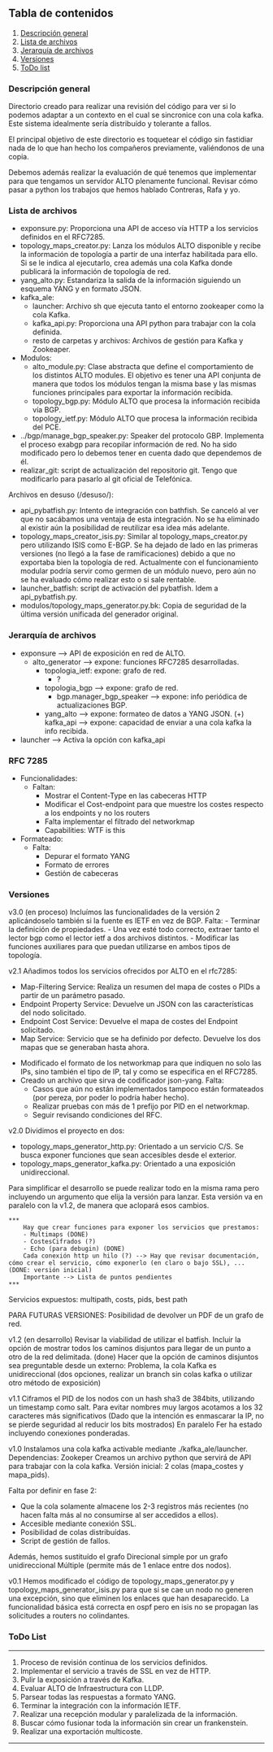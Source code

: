 



## Tabla de contenidos
1. [Descripción general](#descripcion-general)
2. [Lista de archivos](#lista-de-archivos)
3. [Jerarquía de archivos](#jerarquía-de-archivos)
4. [Versiones](#versiones)
5. [ToDo list](#todo-list)


### Descripción general
Directorio creado para realizar una revisión del código para ver si lo podemos adaptar a un contexto en el cual se sincronice con una cola kafka. 
Este sistema idealmente sería distribuído y tolerante a fallos.

El principal objetivo de este directorio es toquetear el código sin fastidiar nada de lo que han hecho los compañeros previamente, valiéndonos de una copia.

Debemos además realizar la evaluación de qué tenemos que implementar para que tengamos un servidor ALTO plenamente funcional.
Revisar cómo pasar a python los trabajos que hemos hablado Contreras, Rafa y yo.

### Lista de archivos

* exponsure.py: Proporciona una API de acceso vía HTTP a los servicios definidos en el RFC7285.
* topology_maps_creator.py: Lanza los módulos ALTO disponible y recibe la información de topología a partir de una interfaz habilitada para ello. Si se le indica al ejecutarlo, crea además una cola Kafka donde publicará la información de topología de red.
* yang_alto.py: Estandariza la salida de la información siguiendo un esquema YANG y en formato JSON.
* kafka_ale:
	* launcher: Archivo sh que ejecuta tanto el entorno zookeaper como la cola Kafka.
	* kafka_api.py: Proporciona una API python para trabajar con la cola definida.
	* resto de carpetas y archivos: Archivos de gestión para Kafka y Zookeaper.
* Modulos:
	* alto_module.py: Clase abstracta que define el comportamiento de los distintos ALTO modules. El objetivo es tener una API conjunta de manera que todos los módulos tengan la misma base y las mismas funciones principales para exportar la información recibida.
	* topology_bgp.py: Módulo ALTO que procesa la información recibida vía BGP.
	* topology_ietf.py: Módulo ALTO que procesa la información recibida del PCE.
* ../bgp/manage_bgp_speaker.py: Speaker del protocolo GBP. Implementa el proceso exabgp para recopilar información de red. No ha sido modificado pero lo debemos tener en cuenta dado que dependemos de él.
* realizar_git: script de actualización del repositorio git. Tengo que modificarlo para pasarlo al git oficial de Telefónica.

Archivos en desuso (/desuso/):
* api_pybatfish.py: Intento de integración con bathfish. Se canceló al ver que no sacábamos una ventaja de esta integración. No se ha eliminado al existir aún la posibilidad de reutilizar esa idea más adelante.
* topology_maps_creator_isis.py: Similar al topology_maps_creator.py pero utilizando ISIS como E-BGP. Se ha dejado de lado en las primeras versiones (no llegó a la fase de ramificaciones) debido a que no exportaba bien la topología de red. Actualmente con el funcionamiento modular podría servir como germen de un módulo nuevo, pero aún no se ha evaluado cómo realizar esto o si sale rentable.
* launcher_batfish: script de activación del pybatfish. Idem a api_pybatfish.py.
* modulos/topology_maps_generator.py.bk: Copia de seguridad de la última versión unificada del generador original.



### Jerarquía de archivos

+ exponsure --> API de exposición en red de ALTO.
	+ alto_generator --> expone: funciones RFC7285 desarrolladas.
		+ topologia_ietf: expone: grafo de red.
			+ ?
		+ topologia_bgp --> expone: grafo de red.
			+ bgp.manager_bgp_speaker --> expone: info periódica de actualizaciones BGP.
		+ yang_alto --> expone: formateo de datos a YANG JSON.
		(+) kafka_api --> expone: capacidad de enviar a una cola kafka la info recibida.
+ launcher --> Activa la opción con kafka_api

### RFC 7285
+ Funcionalidades:
	+ Faltan:
		+ Mostrar el Content-Type en las cabeceras HTTP
		+ Modificar el Cost-endpoint para que muestre los costes respecto a los endpoints y no los routers
		+ Falta implementar el filtrado del networkmap
		+ Capabilities: WTF is this
+ Formateado:
	+ Falta:
		+ Depurar el formato YANG
		+ Formato de errores
		+ Gestión de cabeceras



### Versiones

v3.0 (en proceso)
Incluímos las funcionalidades de la versión 2 aplicándoselo también si la fuente es IETF en vez de BGP.
Falta:
	- Terminar la definición de propiedades.
	- Una vez esté todo correcto, extraer tanto el lector bgp como el lector ietf a dos archivos distintos.
	- Modificar las funciones auxiliares para que puedan utilizarse en ambos tipos de topología.


v2.1
Añadimos todos los servicios ofrecidos por ALTO en el rfc7285:
* Map-Filtering Service: Realiza un resumen del mapa de costes o PIDs a partir de un parámetro pasado.
* Endpoint Property Service: Devuelve un JSON con las características del nodo solicitado.
* Endpoint Cost Service: Devuelve el mapa de costes del Endpoint solicitado.
* Map Service: Servicio que se ha definido por defecto. Devuelve los dos mapas que se generaban hasta ahora.

- Modificado el formato de los networkmap para que indiquen no solo las IPs, sino también el tipo de IP, tal y como se especifica en el RFC7285.
- Creado un archivo que sirva de codificador json-yang. Falta:
	- Casos que aún no están implementados tampoco están formateados (por pereza, por poder lo podría haber hecho).
	- Realizar pruebas con más de 1 prefijo por PID en el networkmap.
	- Seguir revisando condiciones del RFC.

v2.0
Dividimos el proyecto en dos:
- topology_maps_generator_http.py: Orientado a un servicio C/S. Se busca exponer funciones que sean accesibles desde el exterior.
- topology_maps_generator_kafka.py: Orientado a una exposición unidireccional. 

Para simplificar el desarrollo se puede realizar todo en la misma rama pero incluyendo un argumento que elija la versión para lanzar.
Esta versión va en paralelo con la v1.2, de manera que aclopará esos cambios.

    ***
        Hay que crear funciones para exponer los servicios que prestamos:
        - Multimaps (DONE)
        - CostesCifrados (?)
        - Echo (para debugin) (DONE)
        Cada conexión http un hilo (?) --> Hay que revisar documentación, cómo crear el servicio, cómo exponerlo (en claro o bajo SSL), ... (DONE: versión inicial)
        Importante --> Lista de puntos pendientes
    ***
Servicios expuestos: multipath, costs, pids, best path


PARA FUTURAS VERSIONES: Posibilidad de devolver un PDF de un grafo de red.

v1.2 (en desarrollo)
Revisar la viabilidad de utilizar el batfish.
Incluir la opción de mostrar todos los caminos disjuntos para llegar de un punto a otro de la red delimitada. (done)
Hacer que la opción de caminos disjuntos sea preguntable desde un externo: Problema, la cola Kafka es unidireccional (dos opciones, realizar un branch sin colas kafka o utilizar otro método de exposición)


v1.1
Ciframos el PID de los nodos con un hash sha3 de 384bits, utilizando un timestamp como salt. Para evitar nombres muy largos acotamos a los 32 caracteres más significativos 
(Dado que la intención es enmascarar la IP, no se pierde seguridad al reducir los bits mostrados)
En paralelo Fer ha estado incluyendo conexiones ponderadas.


v1.0
Instalamos una cola kafka activable mediante ./kafka_ale/launcher. Dependencias: Zookeper
Creamos un archivo python que servirá de API para trabajar con la cola kafka.
Versión inicial: 2 colas (mapa_costes y mapa_pids).

Falta por definir en fase 2:
- Que la cola solamente almacene los 2-3 registros más recientes (no hacen falta más al no consumirse al ser accedidos a ellos).
- Accesible mediante conexión SSL.
- Posibilidad de colas distribuídas.
- Script de gestión de fallos.

Además, hemos sustituído el grafo Direcional simple por un grafo unidireccional Múltiple (permite más de 1 enlace entre dos nodos).


v0.1
Hemos modificado el código de topology_maps_generator.py y topology_maps_generator_isis.py para que si se cae un nodo no generen una excepción, sino que eliminen los enlaces que han desaparecido.
La funcionalidad básica está correcta en ospf pero en isis no se propagan las solicitudes a routers no colindantes.


### ToDo List

***

1. Proceso de revisión continua de los servicios definidos.
2. Implementar el servicio a través de SSL en vez de HTTP.
3. Pulir la exposición a través de Kafka.
4. Evaluar ALTO de Infraestructura con LLDP.
5. Parsear todas las respuestas a formato YANG.
6. Terminar la integración con la información IETF.
7. Realizar una recepción modular y paralelizada de la información.
8. Buscar cómo fusionar toda la información sin crear un frankenstein.
9. Realizar una exportación multicoste.

***




